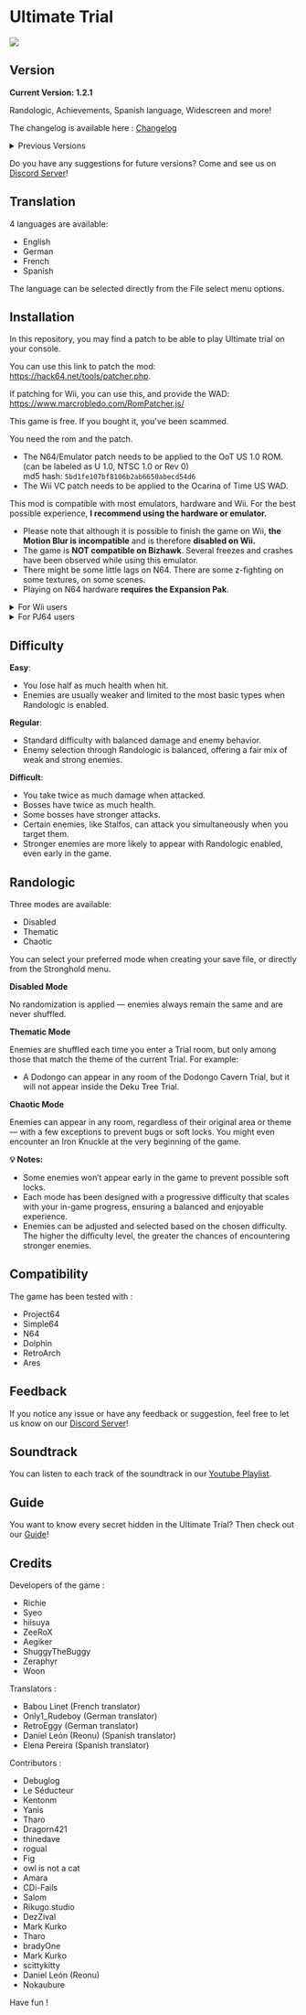 # Ultimate Trial
![](https://github.com/RichieUltimate/ultimate-trial/blob/main/ultimate_trial_logo.png?raw=true)





## Version

**Current Version: 1.2.1**

Randologic, Achievements, Spanish language, Widescreen and more!

The changelog is available here : [Changelog](https://github.com/RichieUltimate/ultimate-trial/releases/tag/v1.2.10)

<details>
  <summary>Previous Versions</summary>
  
- Version 1.12 : Bug fixes 
- Version 1.11 : Bug fixes
- Version 1.1 : Translation, new content, bug fixes and balancing
- Version 1.02 - 1.0.5 : Bug fixes and balancing
- Version 1.01 : QoL updates
- Version 1.0 : Release of the game!
</details>

Do you have any suggestions for future versions? Come and see us on [Discord Server](https://discord.gg/bSxVK8xSHu)!

## Translation

4 languages are available:
- English
- German
- French
- Spanish

The language can be selected directly from the File select menu options.

## Installation

In this repository, you may find a patch to be able to play Ultimate trial on your console.

You can use this link to patch the mod: 
https://hack64.net/tools/patcher.php. 

If patching for Wii, you can use this, and provide the WAD:
https://www.marcrobledo.com/RomPatcher.js/

This game is free. If you bought it, you've been scammed.

You need the rom and the patch.

- The N64/Emulator patch needs to be applied to the OoT US 1.0 ROM.<br>
(can be labeled as U 1.0, NTSC 1.0 or Rev 0)<br>
md5 hash: `5bd1fe107bf8106b2ab6650abecd54d6`
- The Wii VC patch needs to be applied to the Ocarina of Time US WAD.

This mod is compatible with most emulators, hardware and Wii. For the best possible experience, **I recommend using the hardware or emulator.**
  - Please note that although it is possible to finish the game on Wii, **the Motion Blur is incompatible** and is therefore **disabled on Wii.**
  - The game is **NOT compatible on Bizhawk**. Several freezes and crashes have been observed while using this emulator.
  - There might be some little lags on N64. There are some z-fighting on some textures, on some scenes.
  - Playing on N64 hardware **requires the Expansion Pak**.

<details>
  <summary>For Wii users</summary>
There's a secret in this game that we're sorry to say can't be used on Wii.
</details>

<details>
  <summary>For PJ64 users</summary>
Activating the "Always use interpreter core" option is necessary.

1. Options -> Configuration - Select "General settings" and uncheck "Hide advanced settings"
2. Select "Advanced" and check "Always use interpreter core"
3. Hit "Apply" and "Ok"

</details>

## Difficulty

**Easy**:
- You lose half as much health when hit.
- Enemies are usually weaker and limited to the most basic types when Randologic is enabled.

**Regular**:
- Standard difficulty with balanced damage and enemy behavior.
- Enemy selection through Randologic is balanced, offering a fair mix of weak and strong enemies.

**Difficult**:
- You take twice as much damage when attacked.
- Bosses have twice as much health.
- Some bosses have stronger attacks.
- Certain enemies, like Stalfos, can attack you simultaneously when you target them.
- Stronger enemies are more likely to appear with Randologic enabled, even early in the game.

## Randologic

Three modes are available:

- Disabled
- Thematic
- Chaotic

You can select your preferred mode when creating your save file, or directly from the Stronghold menu.

**Disabled Mode**

No randomization is applied — enemies always remain the same and are never shuffled.

**Thematic Mode**

Enemies are shuffled each time you enter a Trial room, but only among those that match the theme of the current Trial.
For example:

- A Dodongo can appear in any room of the Dodongo Cavern Trial, but it will not appear inside the Deku Tree Trial.

**Chaotic Mode**

Enemies can appear in any room, regardless of their original area or theme — with a few exceptions to prevent bugs or soft locks.
You might even encounter an Iron Knuckle at the very beginning of the game.

**💡 Notes:**

- Some enemies won’t appear early in the game to prevent possible soft locks.
- Each mode has been designed with a progressive difficulty that scales with your in-game progress, ensuring a balanced and enjoyable experience.
- Enemies can be adjusted and selected based on the chosen difficulty. The higher the difficulty level, the greater the chances of encountering stronger enemies.

## Compatibility

The game has been tested with : 
- Project64
- Simple64
- N64
- Dolphin
- RetroArch
- Ares


## Feedback

If you notice any issue or have any feedback or suggestion, feel free to let us know on our [Discord Server](https://discord.gg/bSxVK8xSHu)!

## Soundtrack

You can listen to each track of the soundtrack in our [Youtube Playlist](https://www.youtube.com/playlist?list=PLYk0419DovZIqIPCqFXclkKI8gfu2PJ_X).

## Guide

You want to know every secret hidden in the Ultimate Trial? Then check out our [Guide](https://github.com/RichieUltimate/ultimate-trial/blob/main/Ultimate_Trial_-_Instruction_Booklet.pdf)!

## Credits

Developers of the game :
- Richie
- Syeo
- hiisuya
- ZeeRoX
- Aegiker
- ShuggyTheBuggy
- Zeraphyr
- Woon

Translators : 
- Babou Linet (French translator)
- Only1_Rudeboy (German translator)
- RetroEggy (German translator)
- Daniel León (Reonu) (Spanish translator)
- Elena Pereira (Spanish translator)

Contributors :
- Debuglog
- Le Séducteur
- Kentonm
- Yanis
- Tharo
- Dragorn421
- thinedave
- rogual
- Fig
- owl is not a cat
- Amara
- CDi-Fails
- Salom
- Rikugo.studio
- DezZival
- Mark Kurko
- Tharo
- bradyOne
- Mark Kurko
- scittykitty
- Daniel León (Reonu)
- Nokaubure

Have fun !
